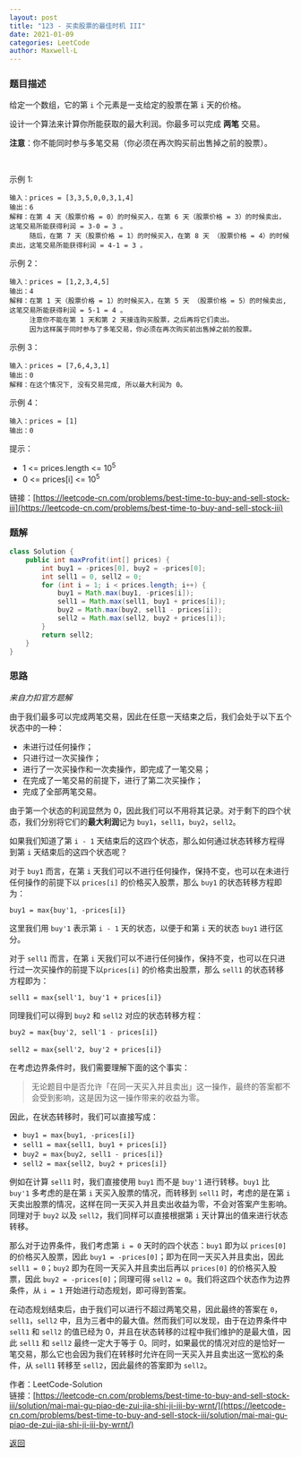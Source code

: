 ```yaml
---
layout: post
title: "123 - 买卖股票的最佳时机 III"
date: 2021-01-09
categories: LeetCode
author: Maxwell-L
---
```


### **题目描述**
给定一个数组，它的第 `i` 个元素是一支给定的股票在第 `i` 天的价格。

设计一个算法来计算你所能获取的最大利润。你最多可以完成 **两笔** 交易。

**注意**：你不能同时参与多笔交易（你必须在再次购买前出售掉之前的股票）。

 

示例 1:
```
输入：prices = [3,3,5,0,0,3,1,4]
输出：6
解释：在第 4 天（股票价格 = 0）的时候买入，在第 6 天（股票价格 = 3）的时候卖出，这笔交易所能获得利润 = 3-0 = 3 。
     随后，在第 7 天（股票价格 = 1）的时候买入，在第 8 天 （股票价格 = 4）的时候卖出，这笔交易所能获得利润 = 4-1 = 3 。
```
示例 2：
```
输入：prices = [1,2,3,4,5]
输出：4
解释：在第 1 天（股票价格 = 1）的时候买入，在第 5 天 （股票价格 = 5）的时候卖出, 这笔交易所能获得利润 = 5-1 = 4 。   
     注意你不能在第 1 天和第 2 天接连购买股票，之后再将它们卖出。   
     因为这样属于同时参与了多笔交易，你必须在再次购买前出售掉之前的股票。
```
示例 3：
```
输入：prices = [7,6,4,3,1] 
输出：0 
解释：在这个情况下, 没有交易完成, 所以最大利润为 0。
```
示例 4：
```
输入：prices = [1]
输出：0
```

提示：
* 1 <= prices.length <= 10<sup>5</sup>
* 0 <= prices[i] <= 10<sup>5</sup>


链接：[https://leetcode-cn.com/problems/best-time-to-buy-and-sell-stock-iii](https://leetcode-cn.com/problems/best-time-to-buy-and-sell-stock-iii)


### **题解**
``` java
class Solution {
    public int maxProfit(int[] prices) {
        int buy1 = -prices[0], buy2 = -prices[0];
        int sell1 = 0, sell2 = 0;
        for (int i = 1; i < prices.length; i++) {
            buy1 = Math.max(buy1, -prices[i]);
            sell1 = Math.max(sell1, buy1 + prices[i]);
            buy2 = Math.max(buy2, sell1 - prices[i]);
            sell2 = Math.max(sell2, buy2 + prices[i]);
        }
        return sell2;
    }
}
```

### **思路**
*来自力扣官方题解*


由于我们最多可以完成两笔交易，因此在任意一天结束之后，我们会处于以下五个状态中的一种：
* 未进行过任何操作；
* 只进行过一次买操作；
* 进行了一次买操作和一次卖操作，即完成了一笔交易；
* 在完成了一笔交易的前提下，进行了第二次买操作；
* 完成了全部两笔交易。

由于第一个状态的利润显然为 0，因此我们可以不用将其记录。对于剩下的四个状态，我们分别将它们的**最大利润**记为 `buy1`，`sell1`，`buy2`，`sell2`。

如果我们知道了第 `i - 1` 天结束后的这四个状态，那么如何通过状态转移方程得到第 `i` 天结束后的这四个状态呢？

对于 `buy1` 而言，在第 `i` 天我们可以不进行任何操作，保持不变，也可以在未进行任何操作的前提下以 `prices[i]` 的价格买入股票，那么 `buy1` 的状态转移方程即为：

`buy1 = max{buy'1, -prices[i]}`


这里我们用 `buy'1` 表示第 `i - 1` 天的状态，以便于和第 `i` 天的状态 `buy1` 进行区分。

对于 `sell1` 而言，在第 `i` 天我们可以不进行任何操作，保持不变，也可以在只进行过一次买操作的前提下以`prices[i]` 的价格卖出股票，那么 `sell1` 的状态转移方程即为：

`sell1 = max{sell'1, buy'1 + prices[i]}`

同理我们可以得到 `buy2` 和 `sell2` 对应的状态转移方程：

`buy2 = max{buy'2, sell'1 - prices[i]}`

​`sell2 = max{sell'2, buy'2 + prices[i]}`
 

在考虑边界条件时，我们需要理解下面的这个事实：

> 无论题目中是否允许「在同一天买入并且卖出」这一操作，最终的答案都不会受到影响，这是因为这一操作带来的收益为零。

因此，在状态转移时，我们可以直接写成：

* `buy1 = max{buy1, -prices[i]}`
* `sell1 = max{sell1, buy1 + prices[i]}`
* `buy2 = max{buy2, sell1 - prices[i]}`
* `sell2 = max{sell2, buy2 + prices[i]}`

例如在计算 `sell1` 时，我们直接使用 `buy1` 而不是 `buy'1` 进行转移。`buy1` 比 `buy'1` 多考虑的是在第 `i` 天买入股票的情况，而转移到 `sell1` 时，考虑的是在第 `i` 天卖出股票的情况，这样在同一天买入并且卖出收益为零，不会对答案产生影响。同理对于 `buy2` 以及 `sell2`，我们同样可以直接根据第 `i` 天计算出的值来进行状态转移。

那么对于边界条件，我们考虑第 `i = 0` 天时的四个状态：`buy1` 即为以 `prices[0]` 的价格买入股票，因此 `buy1 = -prices[0]`；即为在同一天买入并且卖出，因此 `sell1 = 0`；`buy2` 即为在同一天买入并且卖出后再以 `prices[0]` 的价格买入股票，因此 `buy2 = -prices[0]`；同理可得 `sell2 = 0`。我们将这四个状态作为边界条件，从 `i = 1` 开始进行动态规划，即可得到答案。

在动态规划结束后，由于我们可以进行不超过两笔交易，因此最终的答案在 `0`，`sell1`，`sell2` 中，且为三者中的最大值。然而我们可以发现，由于在边界条件中 `sell1` 和 `sell2` 的值已经为 0，并且在状态转移的过程中我们维护的是最大值，因此 `sell1` 和 `sell2` 最终一定大于等于 0。同时，如果最优的情况对应的是恰好一笔交易，那么它也会因为我们在转移时允许在同一天买入并且卖出这一宽松的条件，从 `sell1` 转移至 `sell2`，因此最终的答案即为 `sell2`。

作者：LeetCode-Solution  
链接：[https://leetcode-cn.com/problems/best-time-to-buy-and-sell-stock-iii/solution/mai-mai-gu-piao-de-zui-jia-shi-ji-iii-by-wrnt/](https://leetcode-cn.com/problems/best-time-to-buy-and-sell-stock-iii/solution/mai-mai-gu-piao-de-zui-jia-shi-ji-iii-by-wrnt/)  


[返回](https://maxwell-blog.cn/leetcode/2020/10/08/leetcode.html)